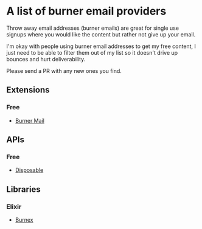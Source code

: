 # A list of burner email providers

Throw away email addresses (burner emails) are great for single use signups where you would like the content but rather not give up your email.

I'm okay with people using burner email addresses to get my free content, I just need to be able to filter them out of my list so it doesn't drive up bounces and hurt deliverability. 

Please send a PR with any new ones you find. 

## Extensions

### Free

* [Burner Mail](https://burnermail.io)

## APIs

### Free

* [Disposable](https://github.com/0x19/disposable)

## Libraries

### Elixir

* [Burnex](https://github.com/Betree/burnex)

